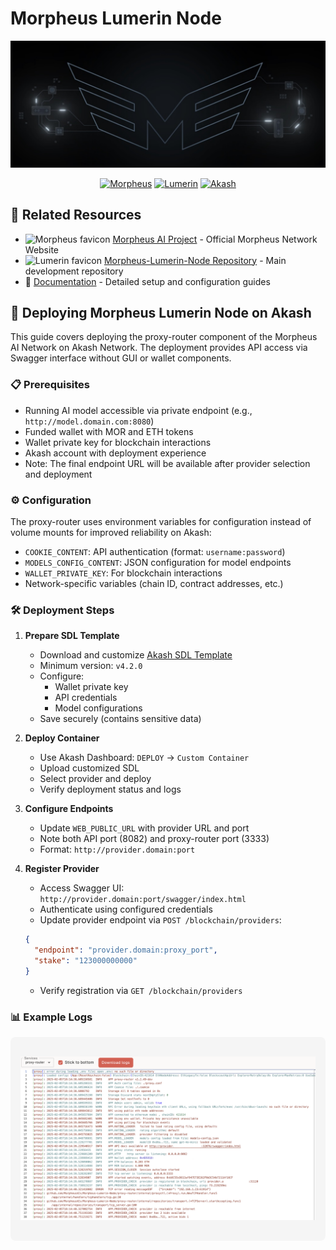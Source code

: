 # Morpheus Lumerin Node
<!-- markdownlint-disable first-line-h1 -->
<!-- markdownlint-disable html -->
<!-- markdownlint-disable no-duplicate-header -->

<div align="center">

![Morpheus Lumerin Node](./morpheus-lumerin-node.jpg)

[![Morpheus](https://img.shields.io/badge/Morpheus-Project-0A84FF)](https://mor.org/)
[![Lumerin](https://img.shields.io/badge/Lumerin-Protocol-32D74B)](https://lumerin.io/)
[![Akash](https://img.shields.io/badge/Akash-Network-7B61FF)](https://akash.network/)

</div>

<div style="font-family: -apple-system, BlinkMacSystemFont, 'Segoe UI', Roboto, Oxygen, Ubuntu, Cantarell, 'Open Sans', 'Helvetica Neue', sans-serif;">

## 🔗 Related Resources

* <img src="https://morpheusai.gitbook.io/~gitbook/image?url=https%3A%2F%2F382415899-files.gitbook.io%2F%7E%2Ffiles%2Fv0%2Fb%2Fgitbook-x-prod.appspot.com%2Fo%2Forganizations%252F4ZkFBwm0Y9Vw2Hlxkfhw%252Fsites%252Fsite_pK3pL%252Ficon%252FGFGh6tiIUbFV3TLjr65h%252Favatar_one_icon.png%3Falt%3Dmedia%26token%3D25c1d4a3-f574-4338-a0df-339887b6515b&width=32&dpr=1&quality=100&sign=9e535bfe&sv=2" width="20" height="20" alt="Morpheus favicon"> [Morpheus AI Project](https://mor.org/) - Official Morpheus Network Website
* <img src="https://avatars.githubusercontent.com/u/102425763?v=4" width="20" height="20" alt="Lumerin favicon"> [Morpheus-Lumerin-Node Repository](https://github.com/Lumerin-protocol/Morpheus-Lumerin-Node) - Main development repository
* 📖 [Documentation](https://github.com/Lumerin-protocol/Morpheus-Lumerin-Node/tree/main/docs) - Detailed setup and configuration guides

## 🚀 Deploying Morpheus Lumerin Node on Akash

This guide covers deploying the proxy-router component of the Morpheus AI Network on Akash Network. The deployment provides API access via Swagger interface without GUI or wallet components.

### 📋 Prerequisites

* Running AI model accessible via private endpoint (e.g., `http://model.domain.com:8080`)
* Funded wallet with MOR and ETH tokens
* Wallet private key for blockchain interactions
* Akash account with deployment experience
* Note: The final endpoint URL will be available after provider selection and deployment

### ⚙️ Configuration

The proxy-router uses environment variables for configuration instead of volume mounts for improved reliability on Akash:

* `COOKIE_CONTENT`: API authentication (format: `username:password`)
* `MODELS_CONFIG_CONTENT`: JSON configuration for model endpoints
* `WALLET_PRIVATE_KEY`: For blockchain interactions
* Network-specific variables (chain ID, contract addresses, etc.)

### 🛠️ Deployment Steps

1. **Prepare SDL Template**
   * Download and customize [Akash SDL Template](./deploy.yaml)
   * Minimum version: `v4.2.0`
   * Configure:
     - Wallet private key
     - API credentials
     - Model configurations
   * Save securely (contains sensitive data)

2. **Deploy Container**
   * Use Akash Dashboard: `DEPLOY` → `Custom Container`
   * Upload customized SDL
   * Select provider and deploy
   * Verify deployment status and logs

3. **Configure Endpoints**
   * Update `WEB_PUBLIC_URL` with provider URL and port
   * Note both API port (8082) and proxy-router port (3333)
   * Format: `http://provider.domain:port`

4. **Register Provider**
   * Access Swagger UI: `http://provider.domain:port/swagger/index.html`
   * Authenticate using configured credentials
   * Update provider endpoint via `POST /blockchain/providers`:
   ```json
   {
     "endpoint": "provider.domain:proxy_port",
     "stake": "123000000000"
   }
   ```
   * Verify registration via `GET /blockchain/providers`

### 📊 Example Logs

<div align="center" style="background: #f5f5f5; padding: 1rem; border-radius: 8px;">

![akash_good_start](https://raw.githubusercontent.com/Lumerin-protocol/Morpheus-Lumerin-Node/main/docs/images/akash_good_start.png)

</div>

</div>

